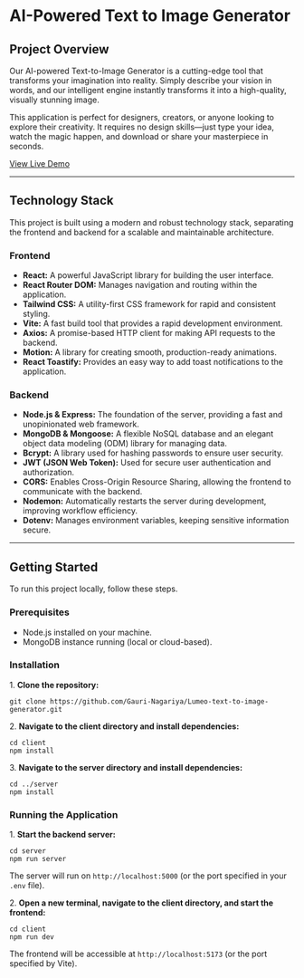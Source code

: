  <h1>AI-Powered Text to Image Generator</h1>
        <h2>Project Overview</h2>
        <p>Our AI-powered Text-to-Image Generator is a cutting-edge tool that transforms your imagination into reality. Simply describe your vision in words, and our intelligent engine instantly transforms it into a high-quality, visually stunning image.</p>
        <p>This application is perfect for designers, creators, or anyone looking to explore their creativity. It requires no design skills—just type your idea, watch the magic happen, and download or share your masterpiece in seconds.</p>
         <a href="https://lumeo-text-to-image-generator-rclt.vercel.app/" class="live-link" target="_blank">View Live Demo</a>
        <hr class="section-divider">
        <h2>Technology Stack</h2>
        <p>This project is built using a modern and robust technology stack, separating the frontend and backend for a scalable and maintainable architecture.</p>
        <h3>Frontend</h3>
        <ul>
            <li><strong>React:</strong> A powerful JavaScript library for building the user interface.</li>
            <li><strong>React Router DOM:</strong> Manages navigation and routing within the application.</li>
            <li><strong>Tailwind CSS:</strong> A utility-first CSS framework for rapid and consistent styling.</li>
            <li><strong>Vite:</strong> A fast build tool that provides a rapid development environment.</li>
            <li><strong>Axios:</strong> A promise-based HTTP client for making API requests to the backend.</li>
            <li><strong>Motion:</strong> A library for creating smooth, production-ready animations.</li>
            <li><strong>React Toastify:</strong> Provides an easy way to add toast notifications to the application.</li>
        </ul>
        <h3>Backend</h3>
        <ul>
            <li><strong>Node.js & Express:</strong> The foundation of the server, providing a fast and unopinionated web framework.</li>
            <li><strong>MongoDB & Mongoose:</strong> A flexible NoSQL database and an elegant object data modeling (ODM) library for managing data.</li>
            <li><strong>Bcrypt:</strong> A library used for hashing passwords to ensure user security.</li>
            <li><strong>JWT (JSON Web Token):</strong> Used for secure user authentication and authorization.</li>
            <li><strong>CORS:</strong> Enables Cross-Origin Resource Sharing, allowing the frontend to communicate with the backend.</li>
            <li><strong>Nodemon:</strong> Automatically restarts the server during development, improving workflow efficiency.</li>
<!--             <li><strong>Razorpay:</strong> A secure payment gateway for handling transactions.</li> -->
            <li><strong>Dotenv:</strong> Manages environment variables, keeping sensitive information secure.</li>
        </ul>
        <hr class="section-divider">
        <h2>Getting Started</h2>
        <p>To run this project locally, follow these steps.</p>
        <h3>Prerequisites</h3>
        <ul>
            <li>Node.js installed on your machine.</li>
            <li>MongoDB instance running (local or cloud-based).</li>
        </ul>
        <h3>Installation</h3>
        <p>1. <strong>Clone the repository:</strong></p>
        <pre><code>git clone https://github.com/Gauri-Nagariya/Lumeo-text-to-image-generator.git</code></pre>
        <p>2. <strong>Navigate to the client directory and install dependencies:</strong></p>
        <pre><code>cd client<br>npm install</code></pre>
        <p>3. <strong>Navigate to the server directory and install dependencies:</strong></p>
        <pre><code>cd ../server<br>npm install</code></pre>
        <h3>Running the Application</h3>
        <p>1. <strong>Start the backend server:</strong></p>
        <pre><code>cd server<br>npm run server</code></pre>
        <p>The server will run on <code>http://localhost:5000</code> (or the port specified in your <code>.env</code> file).</p>
        <p>2. <strong>Open a new terminal, navigate to the client directory, and start the frontend:</strong></p>
        <pre><code>cd client<br>npm run dev</code></pre>
        <p>The frontend will be accessible at <code>http://localhost:5173</code> (or the port specified by Vite).</p>
